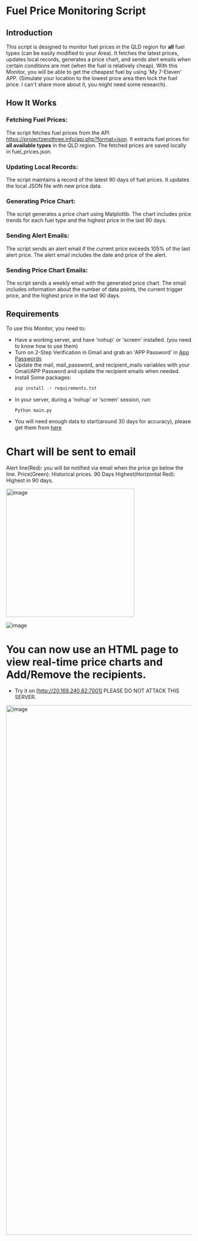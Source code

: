 # Fuel Price Monitoring Script

## Introduction
This script is designed to monitor fuel prices in the QLD region for **all** fuel types (can be easily modified to your Area). It fetches the latest prices, updates local records, generates a price chart, and sends alert emails when certain conditions are met (when the fuel is relatively cheap). With this Monitor, you will be able to get the cheapest fuel by using 'My 7-Eleven' APP. (Simulate your location to the lowest price area then lock the fuel price. I can't share more about it, you might need some research).

## How It Works
### Fetching Fuel Prices:

The script fetches fuel prices from the API https://projectzerothree.info/api.php?format=json.
It extracts fuel prices for **all available types** in the QLD region.
The fetched prices are saved locally in fuel_prices.json.
### Updating Local Records:

The script maintains a record of the latest 90 days of fuel prices.
It updates the local JSON file with new price data.
### Generating Price Chart:

The script generates a price chart using Matplotlib.
The chart includes price trends for each fuel type and the highest price in the last 90 days.
### Sending Alert Emails:

The script sends an alert email if the current price exceeds 105% of the last alert price.
The alert email includes the date and price of the alert.
### Sending Price Chart Emails:

The script sends a weekly email with the generated price chart.
The email includes information about the number of data points, the current trigger price, and the highest price in the last 90 days.

## Requirements
To use this Monitor, you need to:
- Have a working server, and have 'nohup' or 'screen' installed. (you need to know how to use them)
- Turn on 2-Step Verification in Gmail and grab an 'APP Password' in [App Passwords](https://support.google.com/accounts/answer/185833?hl=en&ref_topic=7189145&sjid=9746205447382071228-AP)
- Update the mail, mail_password, and recipient_mails variables with your Gmail/APP Password and update the recipient emails when needed.
- Install Some packages:
  ```bash
  pip install -r requirements.txt
  ```
- In your server, during a 'nohup' or 'screen' session, run: 
  ```bash
  Python main.py 
  ```
- You will need enough data to start(around 30 days for accuracy), please get them from [here](https://projectzerothree.info/trends.php)

# Chart will be sent to email
Alert line(Red): you will be notified via email when the price go below the line.
Price(Green): Historical prices.
90 Days Highest(Horizontal Red): Highest in 90 days.

<img width="348" alt="image" src="https://github.com/Joezhou1211/7-11_Fuel_Price_Monitor/assets/121386280/a1f4d29d-6090-4bfc-b984-bfb4c144f00d">

![image](https://github.com/Joezhou1211/7-11_Fuel_Price_Monitor/assets/121386280/76c5904e-23b2-4cfe-b330-7e39758212ce)

# You can now use an HTML page to view real-time price charts and Add/Remove the recipients.
- Try it on [http://20.169.240.82:7001] PLEASE DO NOT ATTACK THIS SERVER.
<img width="1435" alt="image" src="https://github.com/user-attachments/assets/c405bd42-c833-4337-8df9-a0310378f67c">

